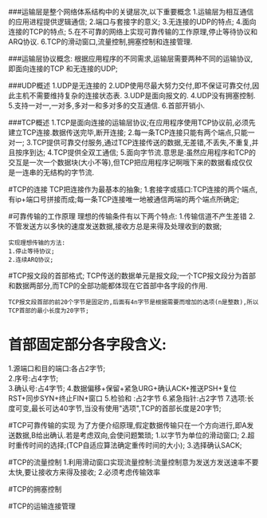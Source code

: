 ###运输层是整个网络体系结构中的关键层次,以下重要概念
	1.运输层为相互通信的应用进程提供逻辑通信;
	2.端口与套接字的意义;
	3.无连接的UDP的特点;
	4.面向连接的TCP的特点;
	5.在不可靠的网络上实现可靠传输的工作原理,停止等待协议和ARQ协议.
	6.TCP的滑动窗口,流量控制,拥塞控制和连接管理.

###运输层协议概念:
	根据应用程序的不同需求,运输层需要两种不同的运输协议,即面向连接的TCP 和无连接的UDP;


###UDP概述
1.UDP是无连接的
2.UDP使用尽最大努力交付,即不保证可靠交付,因此主机不需要维持复杂的连接状态表.
3.UDP是面向报文的.
4.UDP没有拥塞控制.
5.支持一对一,一对多,多对一和多对多的交互通信.
6.首部开销小.



###TCP概述
1.TCP是面向连接的运输层协议;在应用程序使用TCP协议前,必须先建立TCP连接.数据传送完毕,断开连接;
2.每一条TCP连接只能有两个端点,只能一对一;
3.TCP提供可靠交付服务,通过TCP连接传送的数据,无差错,不丢失,不重复,并且按序到达;
4.TCP提供全双工通信;
5.面向字节流.意思是:虽然应用程序和TCP的交互是一次一个数据块(大小不等),但TCP把应用程序记啊哦下来的数据看成仅仅是一连串的无结构的字节流.

#TCP的连接
 TCP把连接作为最基本的抽象;
 1.套接字或插口:TCP连接的两个端点,有ip+端口号拼接而成;每一条TCP连接唯一地被通信两端的两个端点所确定;
 

#可靠传输的工作原理
 	理想的传输条件有以下两个特点:
 	1.传输信道不产生差错
 	2.不管发送方以多快的速度发送数据,接收方总是来得及处理收到的数据;
 	
 	实现理想传输的方法:
 	1.停止等待协议;
 	2.连续ARQ协议;
 	
#TCP报文段的首部格式;
	TCP传送的数据单元是报文段;一个TCP报文段分为首部和数据两部分,而TCP的全部功能都体现在它首部中各字段的作用.
	
	TCP报文段首部的前20个字节是固定的,后面有4n字节是根据需要而增加的选项(n是整数),所以TCP首部的最小长度为20字节;
	
# 首部固定部分各字段含义:
1.源端口和目的端口:各占2字节;  
2.序号:占4字节;	
3.确认号:占4字节;
4.数据偏移+保留+紧急URG+确认ACK+推送PSH+复位RST+同步SYN+终止FIN+窗口
5.检验和 :占2字节
6.紧急指针:占2字节
7.选项:长度可变,最长可达40字节,当没有使用"选项",TCP的首部长度是20字节;
	
#TCP可靠传输的实现
为了方便介绍原理,假定数据传输只在一个方向进行,即A发送数据,B给出确认.若是考虑双向,会使问题繁琐;
	1.以字节为单位的滑动窗口;
	2.超时重传时间的选择;(TCP自适应算法确定重传时间的大小);
	3.选择确认SACK;
	

#TCP的流量控制
1.利用滑动窗口实现流量控制:流量控制意为发送方发送速率不要太快,要让接收方来得及接收;
2.必须考虑传输效率

#TCP的拥塞控制


#TCP的运输连接管理












